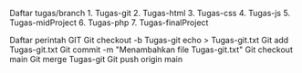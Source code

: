 Daftar tugas/branch 1. Tugas-git 2. Tugas-html 3. Tugas-css 4. Tugas-js 5. Tugas-midProject 6. Tugas-php 7. Tugas-finalProject

Daftar perintah GIT
Git checkout -b Tugas-git
echo > Tugas-git.txt
Git add Tugas-git.txt
Git commit -m "Menambahkan file Tugas-git.txt"
Git checkout main
Git merge Tugas-git
Git push origin main
